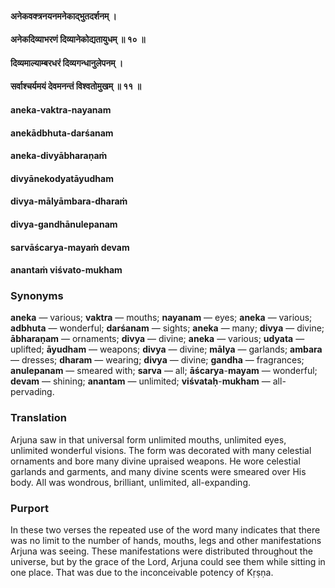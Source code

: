 #### अनेकवक्त्रनयनमनेकाद्भुतदर्शनम् ।
#### अनेकदिव्याभरणं दिव्यानेकोद्यतायुधम् ॥ १० ॥
#### दिव्यमाल्याम्बरधरं दिव्यगन्धानुलेपनम् ।
#### सर्वाश्चर्यमयं देवमनन्तं विश्वतोमुखम् ॥ ११ ॥

#### aneka-vaktra-nayanam
#### anekādbhuta-darśanam
#### aneka-divyābharaṇaṁ
#### divyānekodyatāyudham

#### divya-mālyāmbara-dharaṁ
#### divya-gandhānulepanam
#### sarvāścarya-mayaṁ devam
#### anantaṁ viśvato-mukham

### Synonyms

**aneka** — various; **vaktra** — mouths; **nayanam** — eyes; **aneka** — various; **adbhuta** — wonderful; **darśanam** — sights; **aneka** — many; **divya** — divine; **ābharaṇam** — ornaments; **divya** — divine; **aneka** — various; **udyata** — uplifted; **āyudham** — weapons; **divya** — divine; **mālya** — garlands; **ambara** — dresses; **dharam** — wearing; **divya** — divine; **gandha** — fragrances; **anulepanam** — smeared with; **sarva** — all; **āścarya**-**mayam** — wonderful; **devam** — shining; **anantam** — unlimited; **viśvataḥ**-**mukham** — all-pervading.

### Translation

Arjuna saw in that universal form unlimited mouths, unlimited eyes, unlimited wonderful visions. The form was decorated with many celestial ornaments and bore many divine upraised weapons. He wore celestial garlands and garments, and many divine scents were smeared over His body. All was wondrous, brilliant, unlimited, all-expanding.

### Purport

In these two verses the repeated use of the word many indicates that there was no limit to the number of hands, mouths, legs and other manifestations Arjuna was seeing. These manifestations were distributed throughout the universe, but by the grace of the Lord, Arjuna could see them while sitting in one place. That was due to the inconceivable potency of Kṛṣṇa.